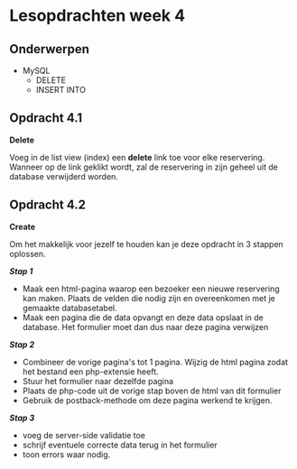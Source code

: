 # Lesopdrachten week 4

## Onderwerpen 
- MySQL
    - DELETE
    - INSERT INTO

## Opdracht 4.1

**Delete**

Voeg in de list view (index) een **delete** link toe voor elke reservering. Wanneer op de link geklikt 
wordt, zal de reservering in zijn geheel uit de database verwijderd worden. 

## Opdracht 4.2

**Create**

Om het makkelijk voor jezelf te houden kan je deze opdracht in 3 stappen oplossen. 

***Stap 1***

- Maak een html-pagina waarop een bezoeker een nieuwe reservering kan maken. Plaats de velden die 
nodig zijn en overeenkomen met je gemaakte databasetabel. 
- Maak een pagina die de data opvangt en deze data opslaat in de database. Het formulier moet dan dus 
naar deze pagina verwijzen

***Stap 2***

- Combineer de vorige pagina's tot 1 pagina. Wijzig de html pagina zodat het bestand een php-extensie heeft. 
- Stuur het formulier naar dezelfde pagina
- Plaats de php-code uit de vorige stap boven de html van dit formulier
- Gebruik de postback-methode om deze pagina werkend te krijgen. 

***Stap 3***

- voeg de server-side validatie toe 
- schrijf eventuele correcte data terug in het formulier
- toon errors waar nodig.


